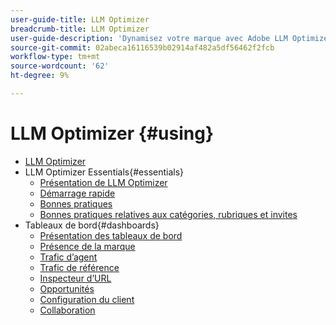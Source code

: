 ```yaml
---
user-guide-title: LLM Optimizer
breadcrumb-title: LLM Optimizer
user-guide-description: 'Dynamisez votre marque avec Adobe LLM Optimizer. Effectuez le suivi des mentions, découvrez des informations et dominez les recherches pilotées par l’IA. Prenez le contrôle de votre visibilité : commencez à optimiser dès maintenant !'
source-git-commit: 02abeca16116539b02914af482a5df56462f2fcb
workflow-type: tm+mt
source-wordcount: '62'
ht-degree: 9%

---
```



# LLM Optimizer {#using}

+ [LLM Optimizer](/help/home.md)
+ LLM Optimizer Essentials{#essentials}
   + [Présentation de LLM Optimizer](/help/overview/overview.md)
   + [Démarrage rapide](/help/overview/quick-start.md)
   + [Bonnes pratiques](/help/tutorials/best-practices.md)
   + [Bonnes pratiques relatives aux catégories, rubriques et invites](/help/overview/best-practices-topics-prompts.md)
+ Tableaux de bord{#dashboards}
   + [Présentation des tableaux de bord](/help/dashboards/dashboards-overview.md)
   + [Présence de la marque](/help/dashboards/brand-presence.md)
   + [Trafic d’agent](/help/dashboards/agentic-traffic.md)
   + [Trafic de référence](/help/dashboards/referral-traffic.md)
   + [Inspecteur d’URL](/help/dashboards/url-inspector.md)
   + [Opportunités](/help/dashboards/opportunities.md)
   + [Configuration du client](/help/dashboards/customer-configuration.md)
   + [Collaboration](/help/dashboards/collaboration.md)

